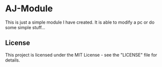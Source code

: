 # AJ-Module

This is just a simple module I have created.
It is able to modify a pc or do some simple stuff...


## License

This project is licensed under the MIT License - see the "LICENSE" file for details.
